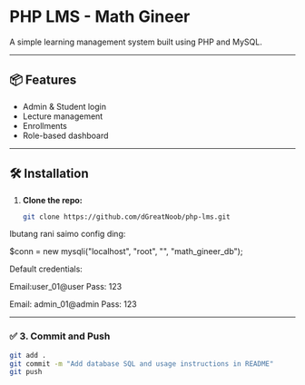# PHP LMS - Math Gineer

A simple learning management system built using PHP and MySQL.

---

## 📦 Features

- Admin & Student login
- Lecture management
- Enrollments
- Role-based dashboard

---

## 🛠️ Installation

1. **Clone the repo:**
   ```bash
   git clone https://github.com/dGreatNoob/php-lms.git

Ibutang rani saimo config ding:

$conn = new mysqli("localhost", "root", "", "math_gineer_db");

Default credentials:

Email:user_01@user
Pass: 123

Email: admin_01@admin
Pass: 123

-----------------------------------------------------------------

### ✅ **3. Commit and Push**

```bash
git add .
git commit -m "Add database SQL and usage instructions in README"
git push
